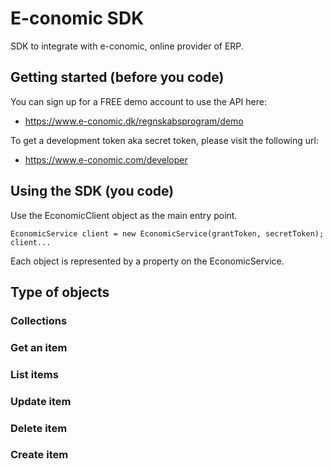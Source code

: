 # E-conomic SDK
SDK to integrate with e-conomic, online provider of ERP. 

## Getting started (before you code)
You can sign up for a FREE demo account to use the API here:
- https://www.e-conomic.dk/regnskabsprogram/demo

To get a development token aka secret token, please visit the following url:
- https://www.e-conomic.com/developer

## Using the SDK (you code)
Use the EconomicClient object as the main entry point.

```
EconomicService client = new EconomicService(grantToken, secretToken);
client...
```

Each object is represented by a property on the EconomicService.

## Type of objects

### Collections

### Get an item

### List items

### Update item

### Delete item

### Create item
